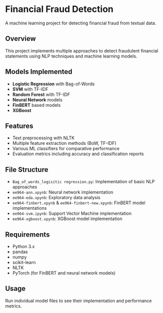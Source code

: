 # Financial Fraud Detection

A machine learning project for detecting financial fraud from textual data.

## Overview
This project implements multiple approaches to detect fraudulent financial statements using NLP techniques and machine learning models.

## Models Implemented
- **Logistic Regression** with Bag-of-Words
- **SVM** with TF-IDF
- **Random Forest** with TF-IDF
- **Neural Network** models
- **FinBERT** based models
- **XGBoost**

## Features
- Text preprocessing with NLTK
- Multiple feature extraction methods (BoW, TF-IDF)
- Various ML classifiers for comparative performance
- Evaluation metrics including accuracy and classification reports

## File Structure
- `Bag_of_words_logisitic regression.py`: Implementation of basic NLP approaches
- `ee964-ann.xpynb`: Neural network implementation
- `ee964-eda.xpynb`: Exploratory data analysis
- `ee964-finbert.xpynb` & `ee964-finbert-new.xpynb`: FinBERT model implementations
- `ee964-svm.ipynb`: Support Vector Machine implementation
- `ee964-xgboost.xpynb`: XGBoost model implementation

## Requirements
- Python 3.x
- pandas
- numpy
- scikit-learn
- NLTK
- PyTorch (for FinBERT and neural network models)

## Usage
Run individual model files to see their implementation and performance metrics.